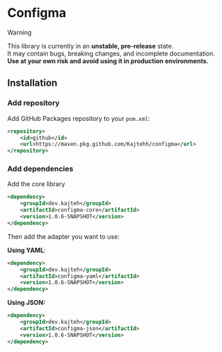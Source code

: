 # Configma

> [!WARNING]  
> This library is currently in an **unstable, pre-release** state.  
> It may contain bugs, breaking changes, and incomplete documentation.  
> **Use at your own risk and avoid using it in production environments.**

## Installation

### Add repository

Add GitHub Packages repository to your `pom.xml`:
```xml
<repository>
    <id>github</id>
    <url>https://maven.pkg.github.com/Kajtehh/configma</url>
</repository>
```

### Add dependencies

Add the core library
```xml
<dependency>
    <groupId>dev.kajteh</groupId>
    <artifactId>configma-core</artifactId>
    <version>1.0.6-SNAPSHOT</version>
</dependency>
```

Then add the adapter you want to use:

**Using YAML**:
```xml
<dependency>
    <groupId>dev.kajteh</groupId>
    <artifactId>configma-yaml</artifactId>
    <version>1.0.6-SNAPSHOT</version>
</dependency>
```

**Using JSON:**
```xml
<dependency>
    <groupId>dev.kajteh</groupId>
    <artifactId>configma-json</artifactId>
    <version>1.0.6-SNAPSHOT</version>
</dependency>
```